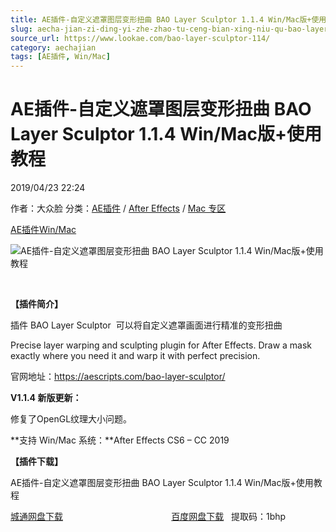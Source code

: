 ```yaml
---
title: AE插件-自定义遮罩图层变形扭曲 BAO Layer Sculptor 1.1.4 Win/Mac版+使用教程
slug: aecha-jian-zi-ding-yi-zhe-zhao-tu-ceng-bian-xing-niu-qu-bao-layer-sculptor-1-1-4-win-macban-shi-yong-jiao-cheng
source_url: https://www.lookae.com/bao-layer-sculptor-114/
category: aechajian
tags: [AE插件, Win/Mac]
---
```

# AE插件-自定义遮罩图层变形扭曲 BAO Layer Sculptor 1.1.4 Win/Mac版+使用教程

2019/04/23 22:24

作者：大众脸
分类：[AE插件](https://www.lookae.com/after-effects/aechajian/) / [After Effects](https://www.lookae.com/after-effects/) / [Mac 专区](https://www.lookae.com/mac-osx/)

[AE插件](https://www.lookae.com/tag/ae%e6%8f%92%e4%bb%b6/)[Win/Mac](https://www.lookae.com/tag/winmac/)

![AE插件-自定义遮罩图层变形扭曲 BAO Layer Sculptor 1.1.4 Win/Mac版+使用教程](https://www.lookae.com/wp-content/uploads/2018/11/BAO-Layer-Sculptor.jpg "AE插件-自定义遮罩图层变形扭曲 BAO Layer Sculptor 1.1.4 Win/Mac版+使用教程-LookAE.com")

﻿

**【插件简介】**

插件 BAO Layer Sculptor  可以将自定义遮罩画面进行精准的变形扭曲

Precise layer warping and sculpting plugin for After Effects. Draw a mask exactly where you need it and warp it with perfect precision.

官网地址：https://aescripts.com/bao-layer-sculptor/

**V1.1.4 新版更新：**

修复了OpenGL纹理大小问题。

**支持 Win/Mac 系统：**After Effects CS6 – CC 2019

**【插件下载】**

AE插件-自定义遮罩图层变形扭曲 BAO Layer Sculptor 1.1.4 Win/Mac版+使用教程

[城通网盘下载](https://lookae.ctfile.com/fs/680462-367832861)                                            [百度网盘下载](https://pan.baidu.com/s/1DnW5WRjlwFgdzk6SS_blQw)   提取码：1bhp
